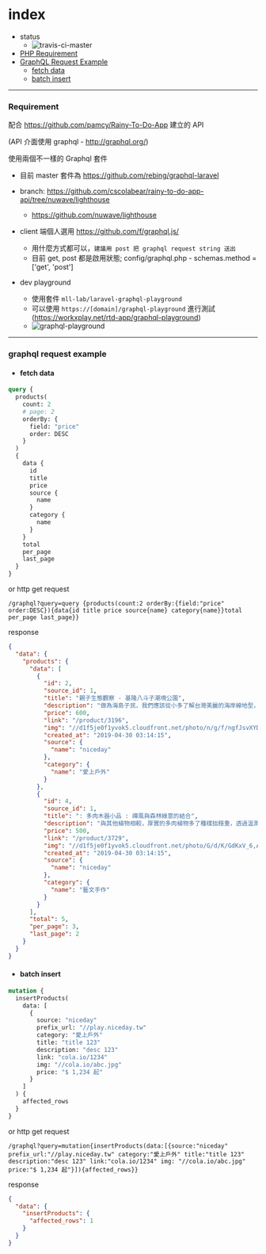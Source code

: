 # index
- status
  - ![travis-ci-master](https://travis-ci.org/cscolabear/rainy-to-do-app-api.svg?branch=master)
- [PHP Requirement](#requirement)
- [GraphQL Request Example](#graphql-request-example)
  - [fetch data](#fetch-data)
  - [batch insert](#batch-insert)

---

### Requirement

配合 https://github.com/pamcy/Rainy-To-Do-App 建立的 API

(API 介面使用 graphql - http://graphql.org/)

使用兩個不一樣的 Graphql 套件
- 目前 master 套件為 https://github.com/rebing/graphql-laravel

- branch: https://github.com/cscolabear/rainy-to-do-app-api/tree/nuwave/lighthouse
  - https://github.com/nuwave/lighthouse

- client 端個人選用 https://github.com/f/graphql.js/
  - 用什麼方式都可以，`建議用 post 把 graphql request string 送出`
  - 目前 get, post 都是啟用狀態; config/graphql.php - schemas.method = ['get', 'post']

- dev playground
  - 使用套件 `mll-lab/laravel-graphql-playground`
  - 可以使用 `https://[domain]/graphql-playground` 進行測試 (https://workxplay.net/rtd-app/graphql-playground)
  - ![graphql-playground](https://user-images.githubusercontent.com/4863629/56945400-a79f3100-6b59-11e9-98d2-b841ed2668fe.png)

---


### graphql request example

 - #### fetch data
```graphql
query {
  products(
    count: 2
    # page: 2
    orderBy: {
      field: "price"
      order: DESC
    }
  )
  {
    data {
      id
      title
      price
      source {
        name
      }
      category {
        name
      }
    }
    total
    per_page
    last_page
  }
}
```

or http get request
```http
/graphql?query=query {products(count:2 orderBy:{field:"price" order:DESC}){data{id title price source{name} category{name}}total per_page last_page}}
```

response
```json
{
  "data": {
    "products": {
      "data": [
        {
          "id": 2,
          "source_id": 1,
          "title": "親子生態觀察 - 基隆八斗子潮境公園",
          "description": "做為海島子民，我們應該從小多了解台灣美麗的海岸線地型，才會知道豐富生態有多麼的珍貴。趁著兒童連假，帶著孩子來到基隆八斗子潮境公園，探訪這裡都住了哪些可愛的居民？面臨艱困的生存環境，他們又有哪些厲害的本領呢？",
          "price": 600,
          "link": "/product/3196",
          "img": "//d1f5je0f1yvok5.cloudfront.net/photo/n/g/f/ngfJsvXYDNfBjmByMVLULQ_o.jpg",
          "created_at": "2019-04-30 03:14:15",
          "source": {
            "name": "niceday"
          },
          "category": {
            "name": "愛上戶外"
          }
        },
        {
          "id": 4,
          "source_id": 1,
          "title": ": 多肉木器小品 : 禪風與森林綠意的結合",
          "description": "與其他植物相較，厚實的多肉植物多了種樸拙穩重，透過溫潤的木器及生氣蓬勃的多肉植物，組合出溫暖人心的多肉小品。適合擺在窗邊，跟著多肉追逐陽光、感受微風，為生活點綴森林的氣息，送禮自用兩相宜！",
          "price": 500,
          "link": "/product/3729",
          "img": "//d1f5je0f1yvok5.cloudfront.net/photo/G/d/K/GdKxV_6,AERcQs1883_HTQ_o.jpg",
          "created_at": "2019-04-30 03:14:15",
          "source": {
            "name": "niceday"
          },
          "category": {
            "name": "藝文手作"
          }
        }
      ],
      "total": 5,
      "per_page": 3,
      "last_page": 2
    }
  }
}
```


 - #### batch insert
```graphql
mutation {
  insertProducts(
    data: [
      {
      	source: "niceday"
        prefix_url: "//play.niceday.tw"
      	category: "愛上戶外"
      	title: "title 123"
      	description: "desc 123"
      	link: "cola.io/1234"
      	img: "//cola.io/abc.jpg"
      	price: "$ 1,234 起"
      }
    ]
  ) {
    affected_rows
  }
}
```

or http get request
```http
/graphql?query=mutation{insertProducts(data:[{source:"niceday" prefix_url:"//play.niceday.tw" category:"愛上戶外" title:"title 123" description:"desc 123" link:"cola.io/1234" img: "//cola.io/abc.jpg" price:"$ 1,234 起"}]){affected_rows}}
```

response
```json
{
  "data": {
    "insertProducts": {
      "affected_rows": 1
    }
  }
}
```
